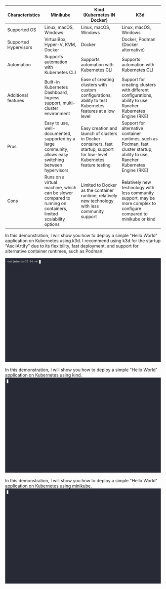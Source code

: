 | Characteristics           | Minikube                                               | Kind (Kubernetes IN Docker)                          | K3d                                                   |
|---------------------------|--------------------------------------------------------|------------------------------------------------------|-------------------------------------------------------|
| Supported OS           | Linux, macOS, Windows                                  | Linux, macOS, Windows                                | Linux, macOS, Windows                                |
| Supported Hypervisors  | VirtualBox, Hyper-V, KVM, Docker                       | Docker                                               | Docker, Podman (Docker alternative)                 |
| Automation            | Supports automation with Kubernetes CLI   | Supports automation with Kubernetes CLI | Supports automation with Kubernetes CLI |
| Additional features         | Built-in Kubernetes Dashboard, Ingress support, multi-cluster environment | Ease of creating clusters with custom configurations, ability to test Kubernetes features at a low level | Support for creating clusters with different configurations, ability to use Rancher Kubernetes Engine (RKE) |
| Pros                 | Easy to use, well-documented, supported by a large community, allows easy switching between hypervisors | Easy creation and launch of clusters in Docker containers, fast startup, support for low-level Kubernetes feature testing | Support for alternative container runtimes, such as Podman, fast cluster startup, ability to use Rancher Kubernetes Engine (RKE) |
| Cons                  | Runs on a virtual machine, which can be slower compared to running on containers, limited scalability options | Limited to Docker as the container runtime, relatively new technology with less community support | Relatively new technology with less community support, may be more complex to configure compared to minikube or kind |


In this demonstration, I will show you how to deploy a simple "Hello World" application on Kubernetes using k3d. I recommend using k3d for the startup "AsciiArtify" due to its flexibility, fast deployment, and support for alternative container runtimes, such as Podman.

![k3d GIF](k3d.gif)

In this demonstration, I will show you how to deploy a simple "Hello World" application on Kubernetes using kind.
![kind GIF](kind.gif)


In this demonstration, I will show you how to deploy a simple "Hello World" application on Kubernetes using minikube.
![minikube GIF](minikube.gif)
